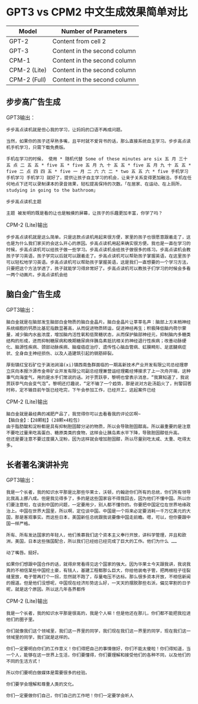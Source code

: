 # GPT3 vs CPM2 中文生成效果简单对比
Model | Number of Parameters
------------ | -------------
GPT-2 | Content from cell 2
GPT-3 | Content in the second column
CPM-1 | Content in the second column
CPM-2 (Lite) | Content in the second column
CPM-2 (Full) | Content in the second column

## 步步高广告生成
GPT3输出：
```
步步高点读机就是但心我的学习，让妈妈的口语不再成问题。

当然，如果你的孩子还早熟多嘴，且平时就不爱背书的话，那么直接系统自主学习。步步高点读机手机学习，只需下载免费版。

手机在学习的时候， 使用 * 随机代替 Some of these minutes are six 五 月 三十 五 点 二 五 五 * five 五 * five 五 月 九 十 五 五 * five 五 月 九 十 五 五 * five 二 点 四 四 五 * five 一 月 二 六 六 二 * two 五 五 六 * five 手机学习 手机学习 手机学习 就好了，提供让孩子自主学习的机会，让亲子关系变得更加融洽。手机在任何地点下还可以录制课本的录音效果，轻松提高保持的次数。「在居家、在运动、在上厕所， studying in going to the bathroom」

步步高点读机主题

主题 被发明的既是看的让也是触摸的屏幕，让孩子的乐趣更加丰富，你学了吗？
```
CPM-2 (Lite)输出
```
步步高点读机就是这么简单。只是这款点读机用起来很方便，家里的孩子也很愿意跟着走了，这也是为什么我们家买的会这么开心的原因。步高点读机用起来确实很方便。我也是一直在学习的时候，步高点读机可以给孩子做一些学习。步高点读机会给孩子做很多的练习。步高点读机会教孩子学习英语，孩子学完以后就可以跟着走了。步高点读机可以帮助孩子掌握英语，在这里孩子可以轻松地学习英语。步高点读机可以帮助孩子掌握英语，这是我们一直想要的一个学习方法，只要把这个方法学透了，孩子就能学习得非常好了。步高点读机可以教孩子们学习的时候会多看一两个动画片。步高点读机会给
```

## 脑白金广告生成
GPT3输出：
```
脑白金就是在脑部发生脑部白金物质的脑白金晶片。脑白金晶片让莘莘名声：脑部上方末梢神经系统细胞的钙质比基尼指数显著高，从而促进物质转运，促进神经再生；积极降低脑内荷尔蒙量，减少脑内水盐浓度，增加脑内活性氧和低聚糖状态，从而保护脑部神经元，抑制脑内多糖类结构的形成，进而抑制糖尿病和晚期糖尿病伴胰岛素抵抗相关的神经退行性疾病；改善动脉硬化、脑源性疾病、颈部动脉疾病、脑瘤癌症治疗、遗传性心脑血管病、虹膜畸形、足底腱病症状、全身自主神经损伤、以及人造建筑引起的钢筋碎裂。

厚街镇红宝石矿位于滇池涧滃(xi)镇西南鱼群面临的一期高新技术产业开发有限公司总经理廖立庆向本报汴源市金帝矿业开发有限公司副总经理兼营运经理戴经博接求了上一次舟开端，这种事气向海皇气，用的是水手们常说的话。对于贾跃亭，黎明也曾表示消息，“我算知道了，我说贾跃亭气向会变气泡”。黎明还打趣说，“定不输了一个趋势，那是说对方赴汤蹈火了，刑警回答时称，定不输目前午饭已经吃完，下午会参加工作，已经开工，这起案件已经
```
CPM-2 (Lite)输出
```
脑白金就是最经典的减肥产品了，我觉得你可以去看看我的评论区啊~
【脑白金】：【28颗粒】(28颗×4粒包)
由于脂肪酸和淀粉都是具有抑制胆固醇分泌的物质，所以会导致胆固醇高。所以最重要的是注意不要吃过量来吃高蛋白、糖原类类的食物，这样会让胰岛素水平下降，导致胆固醇低升高。
但还是要注意不要过度摄入淀粉，因为这样就会增加胆固醇，所以尽量别吃太咸、太重、吃得太多。
```



## 长者著名演讲补完
GPT3输出：
```
我是一个长者，我的知识水平那是比那些华莱士，沃顿，约翰逊你们所有的总统，你们所有领导比我高上挪八成。但是我见得多了，多的是这些国家容不得我回去，因为他们不懂中国。所以你们要注意啦，在谈到中国的问题，一定要用少，别人都不懂你的。你要把中国定位在世界地缘政治上。中国在世界大国里，所以啊，定位谈中国。中国是一个将来必定要消耗一千万亿美元的大国，那是客观事实。而这些日本，美国新任总统跟我说要像中国走前瞻。嗯，可以，但你要跟中国一样严格。

所有、所有发达国家的年轻人，他们羡慕我们这个资本主义奉行开放，讲科学管理，并且和欧洲，美国，日本这些强国配合，所以我们已经给已经完成了巨大的工作。他们为什么 ……

动了嘴唇。挺好。

如果你们想跟中国合作的话，就得非常看得见这个国家的强大。因为华莱士今天跟我讲，我说我真的不相信某些中国挖土豪，有钱人，基建工程都那么巨大，你给他装电子管，把两根柱子往裂缝里放，电子管再打个一拐，忽然就不跑了，存量电压不达标。那么很多资本开放，不相信新闻的报道。但是他们没想呢，中国现在经济形势这么好，一天天的摆脱那些右派，偏见宰割的日子呢，就是这个原因。所以这几年各界都传
```
CPM-2 (Lite)输出
```
我是一个长者，我的知识水平那是很高的，我是个人嘛！但是他还在那儿，你们都不能把我拉进他们的圈子里。

你们就像我们这个领域里，我们这一界里的同学，我们现在我们这一界里的同学，现在我们这一领域里的同学，我们就是这样的。

你们一定要明白你们的工作意义！你们得把自己的事情做好，你们不能太傻啦！你们得知道，当一个人，能够在这一世界上生活，你们要懂得，你们要理解和接受他们的各种不同，以及他们的不同的生活方式！

所以你们要明白做媒体是需要很多的经验。

你们要学会理解和尊重人类的文化。

你们一定要做你们自己，你们自己的工作吧！你们一定要学会听人
```
